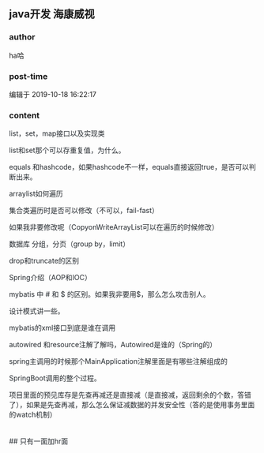 ## java开发 海康威视
### author 
ha哈
### post-time 

编辑于  2019-10-18 16:22:17
### content 
<div class="post-topic-des nc-post-content">
 <p style="color: rgb(36,41,46);">
  list，set，map接口以及实现类
 </p>
 <p style="color: rgb(36,41,46);">
  list和set那个可以存重复值，为什么。
 </p>
 <p style="color: rgb(36,41,46);">
  equals 和hashcode，如果hashcode不一样，equals直接返回true，是否可以判断出来。
 </p>
 <p style="color: rgb(36,41,46);">
  arraylist如何遍历
 </p>
 <p style="color: rgb(36,41,46);">
  集合类遍历时是否可以修改（不可以，fail-fast）
 </p>
 <p style="color: rgb(36,41,46);">
  如果我非要修改呢（CopyonWriteArrayList可以在遍历的时候修改）
 </p>
 <p style="color: rgb(36,41,46);">
  数据库 分组，分页（group by，limit）
 </p>
 <p style="color: rgb(36,41,46);">
  drop和truncate的区别
 </p>
 <p style="color: rgb(36,41,46);">
  Spring介绍（AOP和IOC）
 </p>
 <p style="color: rgb(36,41,46);">
  mybatis 中 # 和 $ 的区别。如果我非要用$，那么怎么攻击别人。
 </p>
 <p style="color: rgb(36,41,46);">
  设计模式讲一些。
 </p>
 <p style="color: rgb(36,41,46);">
  mybatis的xml接口到底是谁在调用
 </p>
 <p style="color: rgb(36,41,46);">
  autowired 和resource注解了解吗，Autowired是谁的（Spring的）
 </p>
 <p style="color: rgb(36,41,46);">
  spring主调用的时候那个MainApplication注解里面是有哪些注解组成的
 </p>
 <p style="color: rgb(36,41,46);">
  SpringBoot调用的整个过程。
 </p>
 <div style="color: rgb(36,41,46);">
  项目里面的预见库存是先查再减还是直接减（是直接减，返回剩余的个数，答错了），如果是先查再减，那么怎么保证减数据的并发安全性（答的是使用事务里面的watch机制）
 </div>
 <div style="color: rgb(36,41,46);">
  <br/>
 </div>
 <div style="color: rgb(36,41,46);">
  <br/>
 </div>
 <div style="color: rgb(36,41,46);">
  ## 只有一面加hr面
 </div>
</div>
